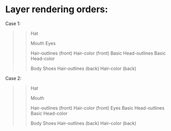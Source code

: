 # Layer rendering orders:

Case 1:

>> Hat
>>
>> Mouth
>> Eyes
>>
>> Hair-outlines (front)
>> Hair-color (front)
>> Basic Head-outlines
>> Basic Head-color
>>
>> Body
>> Shoes
>> Hair-outlines (back)
>> Hair-color (back)

Case 2:

>> Hat
>>
>> Mouth
>>
>> Hair-outlines (front)
>> Hair-color (front)
>> Eyes
>> Basic Head-outlines
>> Basic Head-color
>>
>> Body
>> Shoes
>> Hair-outlines (back)
>> Hair-color (back)